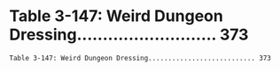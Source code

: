 # Table 3-147: Weird Dungeon Dressing........................... 373

```
Table 3-147: Weird Dungeon Dressing........................... 373

```
